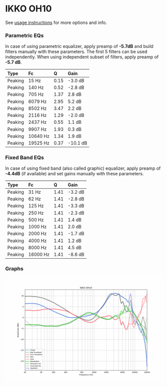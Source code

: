 # IKKO OH10
See [usage instructions](https://github.com/jaakkopasanen/AutoEq#usage) for more options and info.

### Parametric EQs
In case of using parametric equalizer, apply preamp of **-5.7dB** and build filters manually
with these parameters. The first 5 filters can be used independently.
When using independent subset of filters, apply preamp of **-5.7 dB**.

| Type    | Fc       |    Q | Gain     |
|:--------|:---------|:-----|:---------|
| Peaking | 15 Hz    | 0.15 | -3.0 dB  |
| Peaking | 140 Hz   | 0.52 | -2.8 dB  |
| Peaking | 705 Hz   | 1.37 | 2.8 dB   |
| Peaking | 6079 Hz  | 2.95 | 5.2 dB   |
| Peaking | 8502 Hz  | 3.47 | 2.2 dB   |
| Peaking | 2116 Hz  | 1.29 | -2.0 dB  |
| Peaking | 2437 Hz  | 0.55 | 1.1 dB   |
| Peaking | 9907 Hz  | 1.93 | 0.3 dB   |
| Peaking | 10640 Hz | 1.34 | 1.9 dB   |
| Peaking | 19525 Hz | 0.37 | -10.1 dB |

### Fixed Band EQs
In case of using fixed band (also called graphic) equalizer, apply preamp of **-4.4dB**
(if available) and set gains manually with these parameters.

| Type    | Fc       |    Q | Gain    |
|:--------|:---------|:-----|:--------|
| Peaking | 31 Hz    | 1.41 | -3.2 dB |
| Peaking | 62 Hz    | 1.41 | -2.8 dB |
| Peaking | 125 Hz   | 1.41 | -3.3 dB |
| Peaking | 250 Hz   | 1.41 | -2.3 dB |
| Peaking | 500 Hz   | 1.41 | 1.4 dB  |
| Peaking | 1000 Hz  | 1.41 | 2.0 dB  |
| Peaking | 2000 Hz  | 1.41 | -1.7 dB |
| Peaking | 4000 Hz  | 1.41 | 1.2 dB  |
| Peaking | 8000 Hz  | 1.41 | 4.5 dB  |
| Peaking | 16000 Hz | 1.41 | -8.6 dB |

### Graphs
![](./IKKO%20OH10.png)